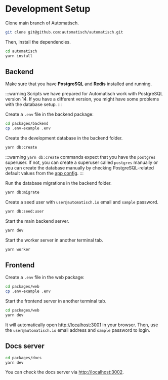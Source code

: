 # Development Setup

Clone main branch of Automatisch.

```bash
git clone git@github.com:automatisch/automatisch.git
```

Then, install the dependencies.

```bash
cd automatisch
yarn install
```

## Backend

Make sure that you have **PostgreSQL** and **Redis** installed and running.

:::warning
Scripts we have prepared for Automatisch work with PostgreSQL version 14. If you have a different version, you might have some problems with the database setup.
:::

Create a `.env` file in the backend package:

```bash
cd packages/backend
cp .env-example .env
```

Create the development database in the backend folder.

```bash
yarn db:create
```

:::warning
`yarn db:create` commands expect that you have the `postgres` superuser. If not, you can create a superuser called `postgres` manually or you can create the database manually by checking PostgreSQL-related default values from the [app config](https://github.com/automatisch/automatisch/blob/main/packages/backend/src/config/app.js).
:::

Run the database migrations in the backend folder.

```bash
yarn db:migrate
```

Create a seed user with `user@automatisch.io` email and `sample` password.

```bash
yarn db:seed:user
```

Start the main backend server.

```bash
yarn dev
```

Start the worker server in another terminal tab.

```bash
yarn worker
```

## Frontend

Create a `.env` file in the web package:

```bash
cd packages/web
cp .env-example .env
```

Start the frontend server in another terminal tab.

```bash
cd packages/web
yarn dev
```

It will automatically open [http://localhost:3001](http://localhost:3001) in your browser. Then, use the `user@automatisch.io` email address and `sample` password to login.

## Docs server

```bash
cd packages/docs
yarn dev
```

You can check the docs server via [http://localhost:3002](http://localhost:3002).
